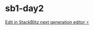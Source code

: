 # sb1-day2

[Edit in StackBlitz next generation editor ⚡️](https://stackblitz.com/~/github.com/drmas001/sb1-day2)